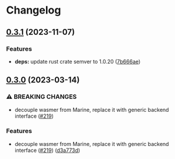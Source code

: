 # Changelog

## [0.3.1](https://github.com/fluencelabs/marine/compare/marine-min-it-version-v0.3.0...marine-min-it-version-v0.3.1) (2023-11-07)


### Features

* **deps:** update rust crate semver to 1.0.20 ([7b666ae](https://github.com/fluencelabs/marine/commit/7b666aeb40590cccda2d9a542024cf0928d9b2fa))

## [0.3.0](https://github.com/fluencelabs/marine/compare/marine-min-it-version-v0.2.1...marine-min-it-version-v0.3.0) (2023-03-14)


### ⚠ BREAKING CHANGES

* decouple wasmer from Marine, replace it with generic backend interface ([#219](https://github.com/fluencelabs/marine/issues/219))

### Features

* decouple wasmer from Marine, replace it with generic backend interface ([#219](https://github.com/fluencelabs/marine/issues/219)) ([d3a773d](https://github.com/fluencelabs/marine/commit/d3a773df4f7ec80ab8146f68922802a4b9a450d0))
